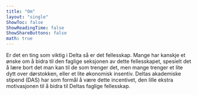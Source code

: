 ```yaml
---
title: "Om"
layout: "single"
ShowToc: false
ShowReadingTime: false
ShowShareButtons: false
math: true
---
```


Er det en ting som viktig i Delta så er det fellesskap. Mange har kanskje et ønske om å bidra til den faglige seksjonen av dette fellesskapet, spesielt det å lære bort det man kan til de som trenger det, men mange trenger et lite dytt over dørstokken, eller et lite økonomisk insentiv. Deltas akademiske stipend (DAS) har som formål å være dette incentivet, den lille ekstra motivasjonen til å bidra til Deltas faglige fellesskap. 